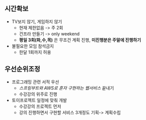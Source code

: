## 시간확보
  * TV보지 않기, 게임하지 않기 
    * 현재 제한없음 -> 주 2회
    * 건프라 만들기 -> only weekend
    * **평일 3회(화,수,목)** 은 무조건 계획 진행, **미진행분은 주말에 진행하기**
  * 불필요한 모임 참석금지
    * 한달 1회까지 허용
    
## 우선순위조정
  - 프로그래밍 관련 서적 우선
    - *스프링부트와 AWS로 혼자 구현하는 웹서비스*  끝내기
    - 수강강의 위주로 진행
  - 토이프로젝트 일정에 맞춰 개발
    - 수강강의 프로젝트 먼저
    - 강의 진행하면서 구현할 서비스 3개정도 기획-> 계획수립
